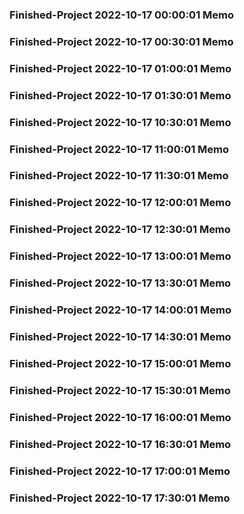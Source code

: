 ### Finished-Project 2022-10-17 00:00:01 Memo
### Finished-Project 2022-10-17 00:30:01 Memo
### Finished-Project 2022-10-17 01:00:01 Memo
### Finished-Project 2022-10-17 01:30:01 Memo
### Finished-Project 2022-10-17 10:30:01 Memo
### Finished-Project 2022-10-17 11:00:01 Memo
### Finished-Project 2022-10-17 11:30:01 Memo
### Finished-Project 2022-10-17 12:00:01 Memo
### Finished-Project 2022-10-17 12:30:01 Memo
### Finished-Project 2022-10-17 13:00:01 Memo
### Finished-Project 2022-10-17 13:30:01 Memo
### Finished-Project 2022-10-17 14:00:01 Memo
### Finished-Project 2022-10-17 14:30:01 Memo
### Finished-Project 2022-10-17 15:00:01 Memo
### Finished-Project 2022-10-17 15:30:01 Memo
### Finished-Project 2022-10-17 16:00:01 Memo
### Finished-Project 2022-10-17 16:30:01 Memo
### Finished-Project 2022-10-17 17:00:01 Memo
### Finished-Project 2022-10-17 17:30:01 Memo
